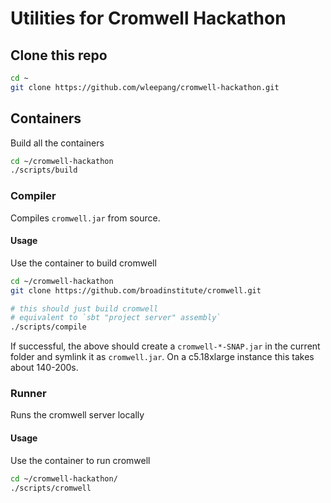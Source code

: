 # Utilities for Cromwell Hackathon

## Clone this repo

```bash
cd ~
git clone https://github.com/wleepang/cromwell-hackathon.git
```

## Containers

Build all the containers

```bash
cd ~/cromwell-hackathon
./scripts/build
```

### Compiler

Compiles `cromwell.jar` from source.

#### Usage

Use the container to build cromwell

```bash
cd ~/cromwell-hackathon
git clone https://github.com/broadinstitute/cromwell.git

# this should just build cromwell
# equivalent to `sbt "project server" assembly`
./scripts/compile
```

If successful, the above should create a `cromwell-*-SNAP.jar` in the current folder and symlink it as `cromwell.jar`.
On a c5.18xlarge instance this takes about 140-200s.

### Runner

Runs the cromwell server locally

#### Usage

Use the container to run cromwell

```bash
cd ~/cromwell-hackathon/
./scripts/cromwell

